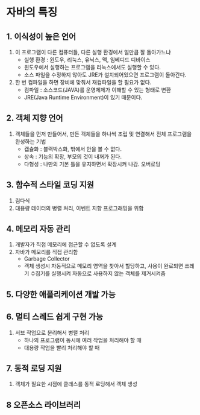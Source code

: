 # 자바의 특징
## 1. 이식성이 높은 언어
1. 이 프로그램이 다른 컴퓨터들, 다른 실행 환경에서 얼만큼 잘 돌아가느냐
	- 실행 환경 : 윈도우, 리눅스, 유닉스, 맥, 임베디드 디바이스
	- 윈도우에서 실행하는 프로그램을 리눅스에서도 실행할 수 있다.
	- 소스 파일을 수정하지 않아도 JRE가 설치되어있으면 프로그램이 돌아간다.
2. 한 번 컴파일을 하면 장비에 맞춰서 재컴파일을 할 필요가 없다.
	- 컴파일 : 소스코드(JAVA)를 운영체제가 이해할 수 있는 형태로 변환
	- JRE(Java Runtime Environment)이 있기 때문이다.

## 2. 객체 지향 언어
1. 객체들을 먼저 만들어서, 만든 객체들을 하나씩 조립 및 연결해서 전체 프로그램을 완성하는 기법
	- 캡슐화 : 블랙박스화, 밖에서 안을 볼 수 없다.
	- 상속 : 기능의 확장, 부모의 것이 내꺼가 된다.
	- 다형성 : 나만의 기본 틀을 유지하면서 확장시켜 나감. 오버로딩
	 
## 3. 함수적 스타일 코딩 지원
1. 림다식
2. 대용량 데이터의 병렬 처리, 이벤트 지향 프로그래밍을 위함

## 4. 메모리 자동 관리
1. 개발자가 직접 메모리에 접근할 수 없도록 설계
2. 자바가 메모리를 직접 관리함
	- Garbage Collector
	- 객체 생성시 자동적으로 메모리 영역을 찾아서 할당하고, 사용이 완료되면 쓰레기 수집기를 실행시켜 자동으로 사용하지 않는 객체를 제거시켜줌

## 5. 다양한 애플리케이션 개발 가능

## 6. 멀티 스레드 쉽게 구현 가능
1. 서브 작업으로 분리해서 병렬 처리
	- 하나의 프로그램이 동시에 여러 작업을 처리해야 할 때
	- 대용량 작업을 빨리 처리해야 할 때


## 7. 동적 로딩 지원
1. 객체가 필요한 시점에 클래스를 동적 로딩해서 객체 생성

## 8 오픈소스 라이브러리

